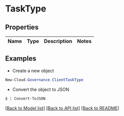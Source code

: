 # TaskType
## Properties

Name | Type | Description | Notes
------------ | ------------- | ------------- | -------------

## Examples

- Create a new object
```powershell
New-Cloud.Governance.ClientTaskType 
```

- Convert the object to JSON
```powershell
$ | Convert-ToJSON
```


[[Back to Model list]](../README.md#documentation-for-models) [[Back to API list]](../README.md#documentation-for-api-endpoints) [[Back to README]](../README.md)

